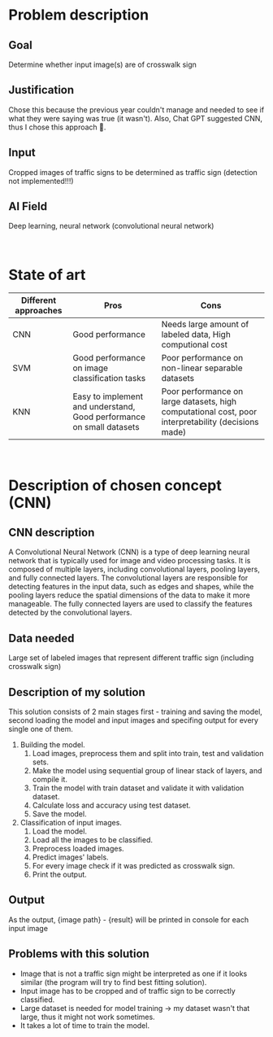# Problem description
## Goal
Determine whether input image(s) are of crosswalk sign
## Justification
Chose this because the previous year couldn't manage and needed to see if what they were saying was true (it wasn't). Also, Chat GPT suggested CNN, thus I chose this approach 🫡.
## Input
Cropped images of traffic signs to be determined as traffic sign (detection not implemented!!!)
## AI Field
Deep learning, neural network (convolutional neural network)

<br/>

# State of art
| Different approaches | Pros                                                                 | Cons                                                                                                |
| -------------------- | -------------------------------------------------------------------- | --------------------------------------------------------------------------------------------------- |
| CNN                  | Good performance                                                     | Needs large amount of labeled data, High computional cost                                           |
| SVM                  | Good performance on image classification tasks                       | Poor performance on non-linear separable datasets                                                   |
| KNN                  | Easy to implement and understand, Good performance on small datasets | Poor performance on large datasets, high computational cost, poor interpretability (decisions made) |

<br/>

# Description of chosen concept (CNN)
## CNN description
A Convolutional Neural Network (CNN) is a type of deep learning neural network that is typically used for image and video processing tasks. It is composed of multiple layers, including convolutional layers, pooling layers, and fully connected layers. The convolutional layers are responsible for detecting features in the input data, such as edges and shapes, while the pooling layers reduce the spatial dimensions of the data to make it more manageable. The fully connected layers are used to classify the features detected by the convolutional layers.

## Data needed
Large set of labeled images that represent different traffic sign (including crosswalk sign)

## Description of my solution
This solution consists of 2 main stages first - training and saving the model, second loading the model and input images and specifing output for every single one of them.

1. Building the model.
   1. Load images, preprocess them and split into train, test and validation sets.
   2. Make the model using sequential group of linear stack of layers, and compile it.
   3. Train the model with train dataset and validate it with validation dataset.
   4. Calculate loss and accuracy using test dataset.
   5. Save the model.
2. Classification of input images.
   1. Load the model.
   2. Load all the images to be classified.
   3. Preprocess loaded images.
   4. Predict images' labels.
   5. For every image check if it was predicted as crosswalk sign.
   6. Print the output.

## Output
As the output, {image path} - {result} will be printed in console for each input image

## Problems with this solution
- Image that is not a traffic sign might be interpreted as one if it looks similar (the program will try to find best fitting solution).
- Input image has to be cropped and of traffic sign to be correctly classified.
- Large dataset is needed for model training -> my dataset wasn't that large, thus it might not work sometimes.
- It takes a lot of time to train the model.
